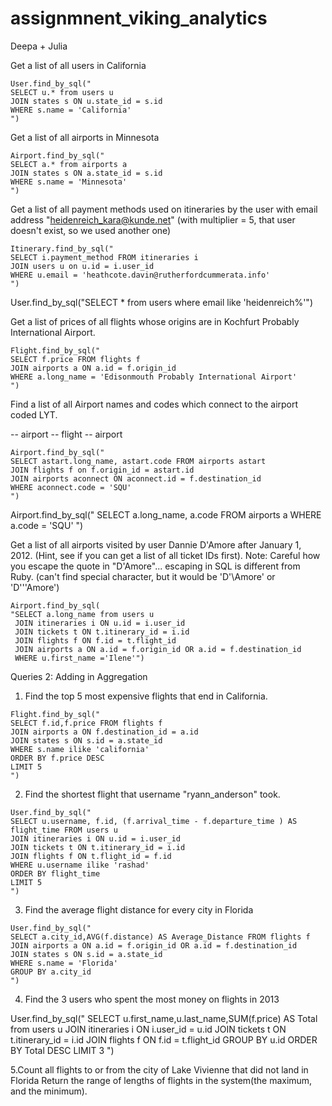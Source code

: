 # assignmnent_viking_analytics


Deepa + Julia

Get a list of all users in California
```
User.find_by_sql("
SELECT u.* from users u 
JOIN states s ON u.state_id = s.id 
WHERE s.name = 'California'
")
```
Get a list of all airports in Minnesota
```
Airport.find_by_sql("
SELECT a.* from airports a 
JOIN states s ON a.state_id = s.id 
WHERE s.name = 'Minnesota'
")
```
Get a list of all payment methods used on itineraries by the user with email address "heidenreich_kara@kunde.net" (with multiplier = 5, that user doesn't exist, so we used another one)
```
Itinerary.find_by_sql("
SELECT i.payment_method FROM itineraries i
JOIN users u on u.id = i.user_id
WHERE u.email = 'heathcote.davin@rutherfordcummerata.info'
")
```
User.find_by_sql("SELECT * from users where email like 'heidenreich%'")

Get a list of prices of all flights whose origins are in Kochfurt Probably International Airport.
```
Flight.find_by_sql("
SELECT f.price FROM flights f 
JOIN airports a ON a.id = f.origin_id
WHERE a.long_name = 'Edisonmouth Probably International Airport'
")
```
Find a list of all Airport names and codes which connect to the airport coded LYT.

-- airport -- flight -- airport
```
Airport.find_by_sql("
SELECT astart.long_name, astart.code FROM airports astart
JOIN flights f on f.origin_id = astart.id
JOIN airports aconnect ON aconnect.id = f.destination_id
WHERE aconnect.code = 'SQU'
")
```

Airport.find_by_sql("
SELECT a.long_name, a.code FROM airports a
WHERE a.code = 'SQU'
")


Get a list of all airports visited by user Dannie D'Amore after January 1, 2012. (Hint, see if you can get a list of all ticket IDs first). Note: Careful how you escape the quote in "D'Amore"... escaping in SQL is different from Ruby. (can't find special character, but it would be 'D\'\Amore' or 'D'''Amore')

```
Airport.find_by_sql(
"SELECT a.long_name from users u
 JOIN itineraries i ON u.id = i.user_id
 JOIN tickets t ON t.itinerary_id = i.id
 JOIN flights f ON f.id = t.flight_id
 JOIN airports a ON a.id = f.origin_id OR a.id = f.destination_id
 WHERE u.first_name ='Ilene'")
```

Queries 2: Adding in Aggregation

1. Find the top 5 most expensive flights that end in California.
```
Flight.find_by_sql("
SELECT f.id,f.price FROM flights f
JOIN airports a ON f.destination_id = a.id
JOIN states s ON s.id = a.state_id 
WHERE s.name ilike 'california'
ORDER BY f.price DESC
LIMIT 5
")

```
2. Find the shortest flight that username "ryann_anderson" took.

```
User.find_by_sql("
SELECT u.username, f.id, (f.arrival_time - f.departure_time ) AS flight_time FROM users u
JOIN itineraries i ON u.id = i.user_id
JOIN tickets t ON t.itinerary_id = i.id
JOIN flights f ON t.flight_id = f.id 
WHERE u.username ilike 'rashad'
ORDER BY flight_time 
LIMIT 5
")
```

3. Find the average flight distance for every city in Florida

```
User.find_by_sql("
SELECT a.city_id,AVG(f.distance) AS Average_Distance FROM flights f
JOIN airports a ON a.id = f.origin_id OR a.id = f.destination_id
JOIN states s ON s.id = a.state_id
WHERE s.name = 'Florida'
GROUP BY a.city_id
")
```


4. Find the 3 users who spent the most money on flights in 2013

User.find_by_sql("
SELECT u.first_name,u.last_name,SUM(f.price) AS Total from users u 
JOIN itineraries i ON i.user_id = u.id
JOIN tickets t ON t.itinerary_id = i.id
JOIN flights f ON f.id = t.flight_id
GROUP BY u.id
ORDER BY Total DESC
LIMIT 3
")


5.Count all flights to or from the city of Lake Vivienne that did not land in Florida
Return the range of lengths of flights in the system(the maximum, and the minimum).